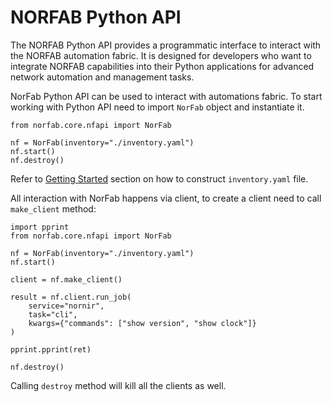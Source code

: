 # NORFAB Python API

The NORFAB Python API provides a programmatic interface to interact with the NORFAB automation fabric. It is designed for developers who want to integrate NORFAB capabilities into their Python applications for advanced network automation and management tasks.

NorFab Python API can be used to interact with automations fabric. To start working with Python API need to import `NorFab` object and instantiate it.

```
from norfab.core.nfapi import NorFab

nf = NorFab(inventory="./inventory.yaml")
nf.start()
nf.destroy()
```

Refer to [Getting Started](norfab_getting_started.md) section on 
how to construct  `inventory.yaml` file.

All interaction with NorFab happens via client, to create a client need to call `make_client` method:

```
import pprint
from norfab.core.nfapi import NorFab

nf = NorFab(inventory="./inventory.yaml")
nf.start()

client = nf.make_client()

result = nf.client.run_job(
    service="nornir",
    task="cli",
    kwargs={"commands": ["show version", "show clock"]}
)

pprint.pprint(ret)

nf.destroy()
```

Calling `destroy` method will kill all the clients as well.
